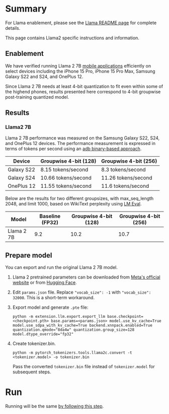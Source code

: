 # Summary
For Llama enablement, please see the [Llama README page](../llama/README.md) for complete details.

This page contains Llama2 specific instructions and information.


## Enablement

We have verified running Llama 2 7B [mobile applications](#step-6-build-mobile-apps) efficiently on select devices including the iPhone 15 Pro, iPhone 15 Pro Max, Samsung Galaxy S22 and S24, and OnePlus 12.

Since Llama 2 7B needs at least 4-bit quantization to fit even within some of the highend phones, results presented here correspond to 4-bit groupwise post-training quantized model.

## Results

### Llama2 7B
Llama 2 7B performance was measured on the Samsung Galaxy S22, S24, and OnePlus 12 devices. The performance measurement is expressed in terms of tokens per second using an [adb binary-based approach](#step-5-run-benchmark-on).

|Device  | Groupwise 4-bit (128) | Groupwise 4-bit (256)
|--------| ---------------------- | ---------------
|Galaxy S22  | 8.15 tokens/second | 8.3 tokens/second |
|Galaxy S24 | 10.66 tokens/second | 11.26 tokens/second |
|OnePlus 12 | 11.55 tokens/second | 11.6 tokens/second |

Below are the results for two different groupsizes, with max_seq_length 2048, and limit 1000, based on WikiText perplexity using [LM Eval](https://github.com/EleutherAI/lm-evaluation-harness).

|Model | Baseline (FP32) | Groupwise 4-bit (128) | Groupwise 4-bit (256)
|--------|-----------------| ---------------------- | ---------------
|Llama 2 7B | 9.2 | 10.2 | 10.7

## Prepare model

You can export and run the original Llama 2 7B model.

1. Llama 2 pretrained parameters can be downloaded from [Meta's official website](https://ai.meta.com/resources/models-and-libraries/llama-downloads/) or from [Hugging Face](https://huggingface.co/meta-llama/Llama-2-7b).

2. Edit `params.json` file. Replace `"vocab_size": -1` with `"vocab_size": 32000`. This is a short-term workaround.

3. Export model and generate `.pte` file:
    ```
    python -m extension.llm.export.export_llm base.checkpoint=<checkpoint.pth> base.params=<params.json> model.use_kv_cache=True model.use_sdpa_with_kv_cache=True backend.xnnpack.enabled=True quantization.qmode="8da4w" quantization.group_size=128 model.dtype_override="fp32"
    ```
4. Create tokenizer.bin.
    ```
    python -m pytorch_tokenizers.tools.llama2c.convert -t <tokenizer.model> -o tokenizer.bin
    ```

    Pass the converted `tokenizer.bin` file instead of `tokenizer.model` for subsequent steps.


# Run

Running will be the same [by following this step](../llama/README.md#step-4-run-on-your-computer-to-validate).
